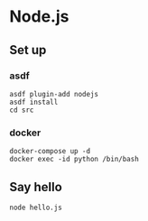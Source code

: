 # Node.js

## Set up

### asdf

```shell
asdf plugin-add nodejs
asdf install
cd src
```

### docker

```shell
docker-compose up -d
docker exec -id python /bin/bash
```

## Say hello

```shell
node hello.js
```
